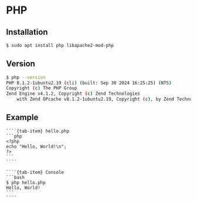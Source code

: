 # PHP

## Installation

```bash
$ sudo apt install php libapache2-mod-php
```

## Version

```bash
$ php --version
PHP 8.1.2-1ubuntu2.19 (cli) (built: Sep 30 2024 16:25:25) (NTS)
Copyright (c) The PHP Group
Zend Engine v4.1.2, Copyright (c) Zend Technologies
    with Zend OPcache v8.1.2-1ubuntu2.19, Copyright (c), by Zend Technologies
```

## Example

`````{tab-set}
````{tab-item} hello.php
```php
<?php
echo "Hello, World!\n";
?>
```
````

````{tab-item} Console
```bash
$ php hello.php
Hello, World!
```
````
`````
